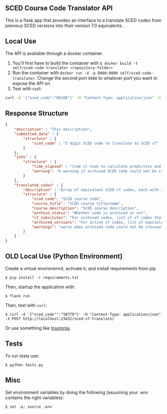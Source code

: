 ## SCED Course Code Translator API

This is a flask app that provides an interface to a translate SCED codes from previous SCED versions into their version 7.0 equivalents                                                  .

## Local Use

The API is available through a docker container. 

1. You'll first have to build the container with `$ docker build -t self/sced-code-translator <repository-folder>`
2. Run the container with `docker run -d -p 8080:8080 self/sced-code-translator`. Change the second port `8080` to whatever port you want to expose the API on.
3. Test with curl:

 ```bash
 curl -d '{"sced_code":"00108"}' -H "Content-Type: application/json" -X POST http://localhost:8080/sced-v7-translate/
 ```

## Response Structure

```json
{
    "description" : "This description",
    "submitted_data" : {
        "structure" : {
            "sced_code" : "5 digit SCED code to translate to SCED v7"
        }
    },
    "info" : {
        "structure" : {
            "time_elapsed" : "time it took to calculate prediction and build response",
            "warning": "A warning if archived SCED code could not be crosswalked to v7"
        }
    },
    "translated_codes" : {
        "description" : "Array of equivalent SCED v7 codes, each with structure below",
        "structure" : {
            "sced_code": "SCED course code",
            "course_title": "SCED course title/name",
            "course_description": "SCED course description",
            "archive_status": "Whether code is archived or not",
            "v7_subsitutes": "For archived codes, list of v7 codes that are equivalent",
            "archived_versions": "For active v7 codes, list of equivalent archived codes from previous SCED versions",
            "warnings": "warns when archived code could not be crosswalked to a SCED v7 code"
        }
    }
}
```
## OLD Local Use (Python Environment)

Create a virtual environemnt, activate it, and install requirements from pip.

`$ pip install -r requirements.txt`

Then, startup the application with:

`$ flask run` 

Then, test with `curl`:

`$ curl -d '{"sced_code"":"50779"}' -H "Content-Type: application/json" -X POST http://localhost:23432/sced-v7-translate/`

Or use something like [Insomnia](https://insomnia.rest/).

## Tests

To run tests use:

`$ python tests.py`

## Misc

Set environment variables by doing the following (assuming your .env contains the right variables):

`$ set -a; source .env`